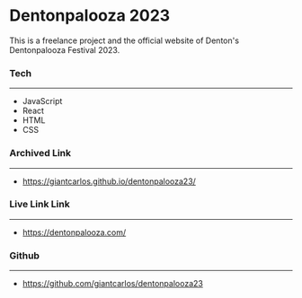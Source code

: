 # **Dentonpalooza 2023**

This is a freelance project and the official website of Denton's Dentonpalooza Festival 2023.

### **Tech**
---

- JavaScript
- React
- HTML
- CSS


### **Archived Link**
---

- https://giantcarlos.github.io/dentonpalooza23/



### **Live Link Link**
---

- https://dentonpalooza.com/



### **Github**
---

- https://github.com/giantcarlos/dentonpalooza23
